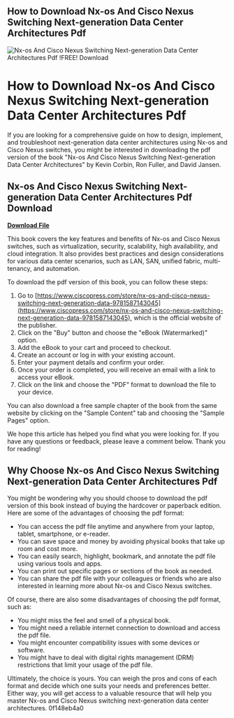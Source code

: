 ## How to Download Nx-os And Cisco Nexus Switching Next-generation Data Center Architectures Pdf

 
![Nx-os And Cisco Nexus Switching Next-generation Data Center Architectures Pdf !FREE! Download](https://cdn.asaha.com/assets/thumbs/9b6/9b6608581ae8f5025f488e9e4117a7d0.jpg)

 
# How to Download Nx-os And Cisco Nexus Switching Next-generation Data Center Architectures Pdf
 
If you are looking for a comprehensive guide on how to design, implement, and troubleshoot next-generation data center architectures using Nx-os and Cisco Nexus switches, you might be interested in downloading the pdf version of the book "Nx-os And Cisco Nexus Switching Next-generation Data Center Architectures" by Kevin Corbin, Ron Fuller, and David Jansen.
 
## Nx-os And Cisco Nexus Switching Next-generation Data Center Architectures Pdf Download


[**Download File**](https://conttooperting.blogspot.com/?l=2tLuzL)

 
This book covers the key features and benefits of Nx-os and Cisco Nexus switches, such as virtualization, security, scalability, high availability, and cloud integration. It also provides best practices and design considerations for various data center scenarios, such as LAN, SAN, unified fabric, multi-tenancy, and automation.
 
To download the pdf version of this book, you can follow these steps:
 
1. Go to [https://www.ciscopress.com/store/nx-os-and-cisco-nexus-switching-next-generation-data-9781587143045](https://www.ciscopress.com/store/nx-os-and-cisco-nexus-switching-next-generation-data-9781587143045), which is the official website of the publisher.
2. Click on the "Buy" button and choose the "eBook (Watermarked)" option.
3. Add the eBook to your cart and proceed to checkout.
4. Create an account or log in with your existing account.
5. Enter your payment details and confirm your order.
6. Once your order is completed, you will receive an email with a link to access your eBook.
7. Click on the link and choose the "PDF" format to download the file to your device.

You can also download a free sample chapter of the book from the same website by clicking on the "Sample Content" tab and choosing the "Sample Pages" option.
 
We hope this article has helped you find what you were looking for. If you have any questions or feedback, please leave a comment below. Thank you for reading!
  
## Why Choose Nx-os And Cisco Nexus Switching Next-generation Data Center Architectures Pdf
 
You might be wondering why you should choose to download the pdf version of this book instead of buying the hardcover or paperback edition. Here are some of the advantages of choosing the pdf format:

- You can access the pdf file anytime and anywhere from your laptop, tablet, smartphone, or e-reader.
- You can save space and money by avoiding physical books that take up room and cost more.
- You can easily search, highlight, bookmark, and annotate the pdf file using various tools and apps.
- You can print out specific pages or sections of the book as needed.
- You can share the pdf file with your colleagues or friends who are also interested in learning more about Nx-os and Cisco Nexus switches.

Of course, there are also some disadvantages of choosing the pdf format, such as:

- You might miss the feel and smell of a physical book.
- You might need a reliable internet connection to download and access the pdf file.
- You might encounter compatibility issues with some devices or software.
- You might have to deal with digital rights management (DRM) restrictions that limit your usage of the pdf file.

Ultimately, the choice is yours. You can weigh the pros and cons of each format and decide which one suits your needs and preferences better. Either way, you will get access to a valuable resource that will help you master Nx-os and Cisco Nexus switching next-generation data center architectures.
 0f148eb4a0
